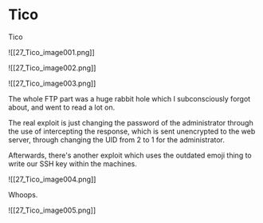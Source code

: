 # Tico

Tico

&#x20;

!\[\[27\_Tico\_image001.png]]

&#x20;

!\[\[27\_Tico\_image002.png]]

&#x20;

!\[\[27\_Tico\_image003.png]]

&#x20;

The whole FTP part was a huge rabbit hole which I subconsciously forgot about, and went to read a lot on.

The real exploit is just changing the password of the administrator through the use of intercepting the response, which is sent unencrypted to the web server, through changing the UID from 2 to 1 for the administrator.

&#x20;

Afterwards, there's another exploit which uses the outdated emoji thing to write our SSH key within the machines.

!\[\[27\_Tico\_image004.png]]

&#x20;

Whoops.

&#x20;

!\[\[27\_Tico\_image005.png]]

&#x20;
